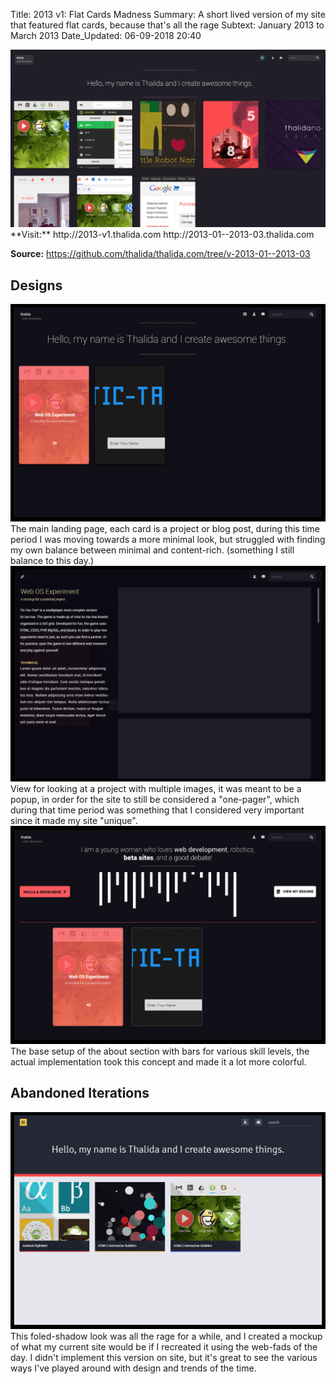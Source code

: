 Title:          2013 v1: Flat Cards Madness
Summary:        A short lived version of my site that featured flat cards, because that's all the rage
Subtext:        January 2013 to March 2013
Date_Updated:   06-09-2018 20:40

<img alt="Screenshot of thalida.com: flat cards in 2013" src="/static/images/posts/meta-history/2013-01--2013-03/screenshot.png" class="img--block">
**Visit:**
http://2013-v1.thalida.com
http://2013-01--2013-03.thalida.com

**Source:**
https://github.com/thalida/thalida.com/tree/v-2013-01--2013-03


## Designs
<img alt="Mock up" src="/static/images/posts/meta-history/2013-01--2013-03/mock.1.png" class="img--block">
The main landing page, each card is a project or blog post, during this time period I was moving towards a more minimal look, but struggled with finding my own balance between minimal and content-rich. (something I still balance to this day.)

<img alt="Mock up" src="/static/images/posts/meta-history/2013-01--2013-03/mock.2.png" class="img--block">
View for looking at a project with multiple images, it was meant to be a popup, in order for the site to still be considered a "one-pager", which during that time period was something that I considered very important since it made my site "unique".

<img alt="Mock up" src="/static/images/posts/meta-history/2013-01--2013-03/mock.3.png" class="img--block">
The base setup of the about section with bars for various skill levels, the actual implementation took this concept and made it a lot more colorful.

## Abandoned Iterations
<img alt="Mock up" src="/static/images/posts/meta-history/2013-01--2013-03/mock.4.png" class="img--block">
This foled-shadow look was all the rage for a while, and I created a mockup of what my current site would be if I recreated it using the web-fads of the day. I didn't implement this version on site, but it's great to see the various ways I've played around with design and trends of the time.
